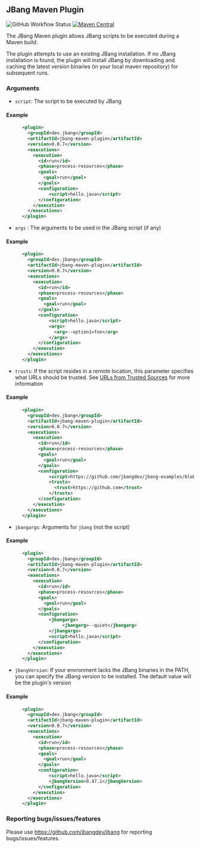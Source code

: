 ## JBang Maven Plugin 

![GitHub Workflow Status](https://img.shields.io/github/workflow/status/jbangdev/jbang-maven-plugin/JBang%20CI?style=for-the-badge)
[![Maven Central](https://img.shields.io/maven-central/v/dev.jbang/jbang-maven-plugin.svg?label=Maven-Central&style=for-the-badge)](https://search.maven.org/search?q=g:%22dev.jbang%22%20AND%20a:%22jbang-maven-plugin%22)

The JBang Maven plugin allows JBang scripts to be executed during a Maven build.

The plugin attempts to use an existing JBang installation. If no JBang installation is found, the plugin will install JBang by downloading and caching the latest version binaries (in your local maven repository) for subsequent runs. 

### Arguments

- `script`: The script to be executed by JBang

#### Example 

```xml
      <plugin>
        <groupId>dev.jbang</groupId>
        <artifactId>jbang-maven-plugin</artifactId>
        <version>0.0.7</version>
        <executions>
          <execution>
            <id>run</id>
            <phase>process-resources</phase>
            <goals>
              <goal>run</goal>
            </goals>
            <configuration>
                <script>hello.java</script>
            </configuration>
          </execution>
        </executions>
      </plugin>
```
    
- `args` : The arguments to be used in the JBang script (if any)

#### Example 

```xml
      <plugin>
        <groupId>dev.jbang</groupId>
        <artifactId>jbang-maven-plugin</artifactId>
        <version>0.0.7</version>
        <executions>
          <execution>
            <id>run</id>
            <phase>process-resources</phase>
            <goals>
              <goal>run</goal>
            </goals>
            <configuration>
                <script>hello.java</script>
                <args>
                  <arg>--option1=foo</arg>
                </args>
            </configuration>
          </execution>
        </executions>
      </plugin>
```

- `trusts`: If the script resides in a remote location, this parameter specifies what URLs should be trusted. See [URLs from Trusted Sources](https://github.com/jbangdev/jbang#urls-from-trusted-sources) for more information


#### Example 

```xml
      <plugin>
        <groupId>dev.jbang</groupId>
        <artifactId>jbang-maven-plugin</artifactId>
        <version>0.0.7</version>
        <executions>
          <execution>
            <id>run</id>
            <phase>process-resources</phase>
            <goals>
              <goal>run</goal>
            </goals>
            <configuration>
                <script>https://github.com/jbangdev/jbang-examples/blob/master/examples/lang.java</script>
                <trusts>
                  <trust>https://github.com</trust>
                </trusts>
            </configuration>
          </execution>
        </executions>
      </plugin>
```

- `jbangargs`: Arguments for `jbang` (not the script)

#### Example

```xml
      <plugin>
        <groupId>dev.jbang</groupId>
        <artifactId>jbang-maven-plugin</artifactId>
        <version>0.0.7</version>
        <executions>
          <execution>
            <id>run</id>
            <phase>process-resources</phase>
            <goals>
              <goal>run</goal>
            </goals>
            <configuration>
                <jbangargs>
                     <jbangarg>--quiet</jbangarg>
                </jbangargs>
                <script>hello.java</script>
            </configuration>
          </execution>
        </executions>
      </plugin>
```
                            
- `jbangVersion`: If your envronment lacks the JBang binaries in the PATH, you can specify the JBang version to be installed. The default value will be the plugin's version


#### Example 

```xml
      <plugin>
        <groupId>dev.jbang</groupId>
        <artifactId>jbang-maven-plugin</artifactId>
        <version>0.0.7</version>
        <executions>
          <execution>
            <id>run</id>
            <phase>process-resources</phase>
            <goals>
              <goal>run</goal>
            </goals>
            <configuration>
                <script>hello.java</script>
                <jbangVersion>0.47.1</jbangVersion>
            </configuration>
          </execution>
        </executions>
      </plugin>
```

### Reporting bugs/issues/features

Please use https://github.com/jbangdev/jbang for reporting bugs/issues/features. 
